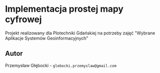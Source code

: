 # Implementacja prostej mapy cyfrowej

Projekt realizowany dla Plotechniki Gdańskiej na potrzeby zajęć "Wybrane
Aplikacje Systemów Geoinformacyjnych"

## Autor

Przemysław Głębocki - `glebocki.przemyslaw@gmail.com`
